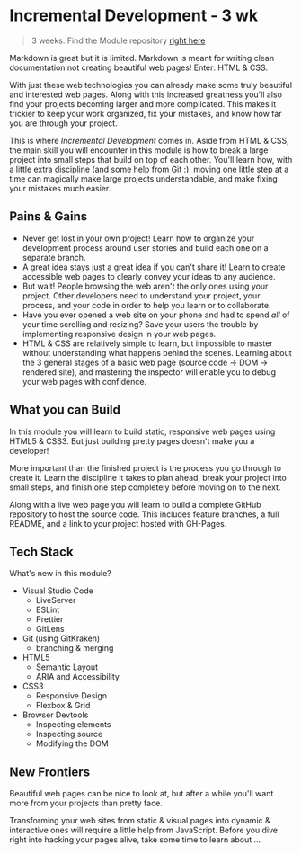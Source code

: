 # Incremental Development - 3 wk

> 3 weeks. Find the Module repository [right here](https://github.com/HackYourFutureBelgium/incremental-development/)

Markdown is great but it is limited. Markdown is meant for writing clean documentation not creating beautiful web pages! Enter: HTML & CSS.

With just these web technologies you can already make some truly beautiful and interested web pages. Along with this increased greatness you'll also find your projects becoming larger and more complicated. This makes it trickier to keep your work organized, fix your mistakes, and know how far you are through your project.

This is where _Incremental Development_ comes in. Aside from HTML & CSS, the main skill you will encounter in this module is how to break a large project into small steps that build on top of each other. You'll learn how, with a little extra discipline \(and some help from Git :\), moving one little step at a time can magically make large projects understandable, and make fixing your mistakes much easier.

## Pains & Gains

* Never get lost in your own project! Learn how to organize your development process around user stories and build each one on a separate branch.
* A great idea stays just a great idea if you can't share it! Learn to create accessible web pages to clearly convey your ideas to any audience.
* But wait! People browsing the web aren't the only ones using your project. Other developers need to understand your project, your process, and your code in order to help you learn or to collaborate.
* Have you ever opened a web site on your phone and had to spend _all_ of your time scrolling and resizing? Save your users the trouble by implementing responsive design in your web pages.
* HTML & CSS are relatively simple to learn, but impossible to master without understanding what happens behind the scenes. Learning about the 3 general stages of a basic web page \(source code -&gt; DOM -&gt; rendered site\), and mastering the inspector will enable you to debug your web pages with confidence.

## What you can Build

In this module you will learn to build static, responsive web pages using HTML5 & CSS3. But just building pretty pages doesn't make you a developer!

More important than the finished project is the process you go through to create it. Learn the discipline it takes to plan ahead, break your project into small steps, and finish one step completely before moving on to the next.

Along with a live web page you will learn to build a complete GitHub repository to host the source code. This includes feature branches, a full README, and a link to your project hosted with GH-Pages.

## Tech Stack

What's new in this module?

* Visual Studio Code
  * LiveServer
  * ESLint
  * Prettier
  * GitLens
* Git \(using GitKraken\)
  * branching & merging
* HTML5
  * Semantic Layout
  * ARIA and Accessibility
* CSS3
  * Responsive Design
  * Flexbox & Grid
* Browser Devtools
  * Inspecting elements
  * Inspecting source
  * Modifying the DOM

## New Frontiers

Beautiful web pages can be nice to look at, but after a while you'll want more from your projects than pretty face.

Transforming your web sites from static & visual pages into dynamic & interactive ones will require a little help from JavaScript. Before you dive right into hacking your pages alive, take some time to learn about ...

